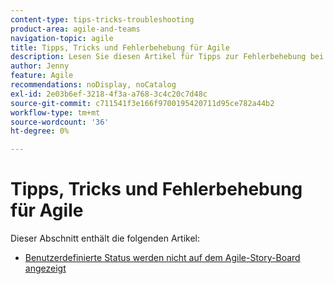 ```yaml
---
content-type: tips-tricks-troubleshooting
product-area: agile-and-teams
navigation-topic: agile
title: Tipps, Tricks und Fehlerbehebung für Agile
description: Lesen Sie diesen Artikel für Tipps zur Fehlerbehebung bei Agile.
author: Jenny
feature: Agile
recommendations: noDisplay, noCatalog
exl-id: 2e03b6ef-3218-4f3a-a768-3c4c20c7d48c
source-git-commit: c711541f3e166f9700195420711d95ce782a44b2
workflow-type: tm+mt
source-wordcount: '36'
ht-degree: 0%

---
```


# Tipps, Tricks und Fehlerbehebung für Agile

Dieser Abschnitt enthält die folgenden Artikel:

* [Benutzerdefinierte Status werden nicht auf dem Agile-Story-Board angezeigt](../../agile/tips-tricks-and-troubleshooting/custom-status-does-not-show.md)

